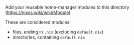 Add your reusable home-manager modules to this directory (<https://nixos.wiki/wiki/Module>)

These are considered modules:
- files, ending in `.nix` (excluding `default.nix`)
- directories, containing `default.nix`
